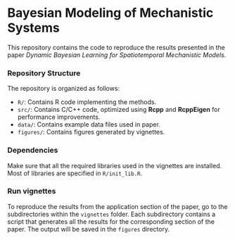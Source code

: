 # Bayesian Modeling of Mechanistic Systems

This repository contains the code to reproduce the results presented in the paper *Dynamic Bayesian Learning for Spatiotemporal Mechanistic Models*.

### Repository Structure

The repository is organized as follows:

- `R/`: Contains R code implementing the methods.
- `src/`: Contains C/C++ code, optimized using **Rcpp** and **RcppEigen** for performance improvements.
- `data/`: Contains example data files used in paper.
- `figures/`: Contains figures generated by vignettes.

### Dependencies

Make sure that all the required libraries used in the vignettes are installed. Most of libraries are specified in `R/init_lib.R`.

### Run vignettes

To reproduce the results from the application section of the paper, go to the subdirectories within the `vignettes` folder. Each subdirectory contains a script that generates all the results for the corresponding section of the paper. The output will be saved in the `figures` directory.

